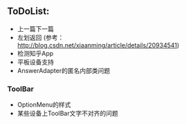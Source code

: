 ## ToDoList:
* 上一篇下一篇
* 左划返回 (参考：http://blog.csdn.net/xiaanming/article/details/20934541)
* 检测知乎App
* 平板设备支持
* AnswerAdapter的匿名内部类问题

### ToolBar
* OptionMenu的样式
* 某些设备上ToolBar文字不对齐的问题